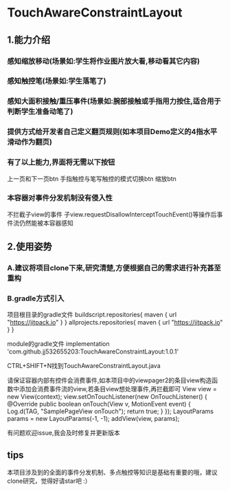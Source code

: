 # TouchAwareConstraintLayout



##  1.能力介绍

###  感知缩放移动(场景如:学生将作业图片放大看,移动看其它内容)
###  感知触控笔(场景如:学生落笔了)
###  感知大面积接触/重压事件(场景如:腕部接触或手指用力按住,适合用于判断学生准备动笔了)
###  提供方式给开发者自己定义翻页规则(如本项目Demo定义的4指水平滑动作为翻页)

###  有了以上能力,界面将无需以下按钮
上一页和下一页btn
手指触控与笔写触控的模式切换btn
缩放btn

###  本容器对事件分发机制没有侵入性
不拦截子view的事件
子view.requestDisallowInterceptTouchEvent()等操作后事件流仍然能被本容器感知


##  2.使用姿势
###  A.建议将项目clone下来,研究清楚,方便根据自己的需求进行补充甚至重构



###  B.gradle方式引入

项目根目录的gradle文件
buildscript.repositories{ maven { url "https://jitpack.io" } }
allprojects.repositories{ maven { url "https://jitpack.io" } }


module的gradle文件
implementation 'com.github.jj532655203:TouchAwareConstraintLayout:1.0.1'


CTRL+SHIFT+N找到TouchAwareConstraintLayout.java

请保证容器内部有控件会消费事件,如本项目中的viewpager2的条目view构造函数中添加会消费事件流的view,若条目view想处理事件,再拦截即可
View view = new View(context);
        view.setOnTouchListener(new OnTouchListener() {
            @Override
            public boolean onTouch(View v, MotionEvent event) {
                Log.d(TAG, "SamplePageView onTouch");
                return true;
            }
        });
LayoutParams params = new LayoutParams(-1, -1);
addView(view, params);
		

有问题欢迎issue,我会及时修复并更新版本



##  tips

本项目涉及到的全面的事件分发机制、多点触控等知识是基础有重要的哦，建议clone研究，觉得好请star吧 :）
